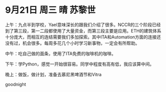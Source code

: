 # 9月21日 周三 晴 苏黎世

上午：九点半到学校，Yael意味深长的跟我们介绍了很多。NCCR的三个阶段已经到了第三段，第一二段都使用了大量资金，而第三段主要是应用。ETH的建筑体系十分庞大，而相互的连结需要我们多加探索。其中ITA和Automation方面的连接还没有过，机会很多。每周多花几个小时学习新事物，一定会有所帮助。中午：吃自己做的面条，使用了ITA免费的咖啡机的咖啡。下午：学Python，感觉一开始很容易。同学中程度有高有低，我应该算中间。晚上：做饭，做计划，准备去慕尼黑啤酒节和Vitra goodnight

